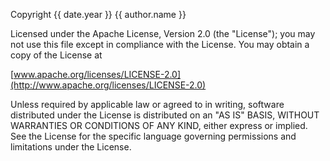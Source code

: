 Copyright {{ date.year }} {{ author.name }}

Licensed under the Apache License, Version 2.0 (the "License");
you may not use this file except in compliance with the License.
You may obtain a copy of the License at

  [www.apache.org/licenses/LICENSE-2.0](http://www.apache.org/licenses/LICENSE-2.0)

Unless required by applicable law or agreed to in writing, software
distributed under the License is distributed on an "AS IS" BASIS,
WITHOUT WARRANTIES OR CONDITIONS OF ANY KIND, either express or implied.
See the License for the specific language governing permissions and
limitations under the License.
